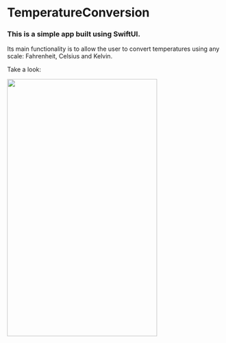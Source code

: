 # TemperatureConversion

### This is a simple app built using SwiftUI.

Its main functionality is to allow the user to convert temperatures using any scale: Fahrenheit, Celsius and Kelvin. 

Take a look:

<img height="600em" width= "350em" src="https://user-images.githubusercontent.com/100374064/209388894-68966b50-7098-4599-a6a8-7c3c31dd54d7.png"/>
